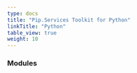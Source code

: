 ```yaml
---
type: docs
title: "Pip.Services Toolkit for Python"
linkTitle: "Python"
table_view: true
weight: 10
---
```


### Modules
